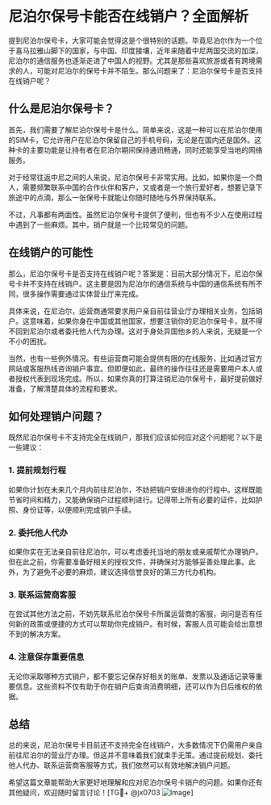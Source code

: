 # 尼泊尔保号卡能否在线销户？全面解析

提到尼泊尔保号卡，大家可能会觉得这是个很特别的话题。毕竟尼泊尔作为一个位于喜马拉雅山脚下的国家，与中国、印度接壤，近年来随着中尼两国交流的加深，尼泊尔的通信服务也逐渐走进了中国人的视野。尤其是那些喜欢旅游或者有跨境需求的人，可能对尼泊尔的保号卡并不陌生。那么问题来了：尼泊尔保号卡是否支持在线销户呢？

## 什么是尼泊尔保号卡？

首先，我们需要了解尼泊尔保号卡是什么。简单来说，这是一种可以在尼泊尔使用的SIM卡，它允许用户在尼泊尔保留自己的手机号码，无论是在国内还是国外。这种卡的主要功能是让持有者在尼泊尔期间保持通讯畅通，同时还能享受当地的网络服务。

对于经常往返中尼之间的人来说，尼泊尔保号卡非常实用。比如，如果你是一个商人，需要频繁联系中国的合作伙伴和客户，又或者是一个旅行爱好者，想要记录下旅途中的点滴，那么一张保号卡就能让你随时随地与外界保持联系。

不过，凡事都有两面性。虽然尼泊尔保号卡提供了便利，但也有不少人在使用过程中遇到了一些麻烦。其中，销户就是一个比较常见的问题。

## 在线销户的可能性

那么，尼泊尔保号卡是否支持在线销户呢？答案是：目前大部分情况下，尼泊尔保号卡并不支持在线销户。这主要是因为尼泊尔的通信系统与中国的通信系统有所不同，很多操作需要通过实体营业厅来完成。

具体来说，在尼泊尔，运营商通常要求用户亲自前往营业厅办理相关业务，包括销户。这意味着，如果你身在中国或其他国家，想要注销你的尼泊尔保号卡，就不得不回到尼泊尔或者委托他人代为办理。这对于身处异国他乡的人来说，无疑是一个不小的困扰。

当然，也有一些例外情况。有些运营商可能会提供有限的在线服务，比如通过官方网站或客服热线咨询销户事宜。但即便如此，最终的操作往往还是需要用户本人或者授权代表到现场完成。所以，如果你真的打算注销尼泊尔保号卡，最好提前做好准备，了解清楚具体的流程和要求。

## 如何处理销户问题？

既然尼泊尔保号卡不支持完全在线销户，那我们应该如何应对这个问题呢？以下是一些建议：

### 1. 提前规划行程
如果你计划在未来几个月内前往尼泊尔，不妨把销户安排进你的行程中。这样既能节省时间和精力，又能确保销户过程顺利进行。记得带上所有必要的证件，比如护照、身份证等，以便顺利完成销户手续。

### 2. 委托他人代办
如果你实在无法亲自前往尼泊尔，可以考虑委托当地的朋友或亲戚帮忙办理销户。但在此之前，你需要准备好相关的授权文件，并确保对方能够妥善处理此事。此外，为了避免不必要的麻烦，建议选择信誉良好的第三方代办机构。

### 3. 联系运营商客服
在尝试其他方法之前，不妨先联系尼泊尔保号卡所属运营商的客服，询问是否有任何新的政策或便捷的方式可以帮助你完成销户。有时候，客服人员可能会给出意想不到的解决方案。

### 4. 注意保存重要信息
无论你采取哪种方式销户，都不要忘记保存好相关的账单、发票以及通话记录等重要信息。这些资料不仅有助于你在销户后查询消费明细，还可以作为日后维权的依据。

## 总结

总的来说，尼泊尔保号卡目前还不支持完全在线销户，大多数情况下仍需用户亲自前往尼泊尔的营业厅办理。但这并不意味着我们就束手无策。通过提前规划、委托他人代办、联系运营商客服等方式，我们依然可以有效地解决销户问题。

希望这篇文章能帮助大家更好地理解和应对尼泊尔保号卡销户的问题。如果你还有其他疑问，欢迎随时留言讨论！[TG💪+ @jx0703 ![Image](https://github.com/user-attachments/assets/dbca1d08-cadb-493c-b0ec-ad6f7a83f270)]